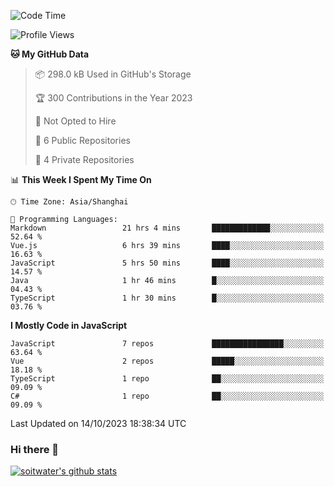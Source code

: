 <!--START_SECTION:waka-->
![Code Time](http://img.shields.io/badge/Code%20Time-2%2C643%20hrs%2037%20mins-blue)

![Profile Views](http://img.shields.io/badge/Profile%20Views-0-blue)

**🐱 My GitHub Data** 

> 📦 298.0 kB Used in GitHub's Storage 
 > 
> 🏆 300 Contributions in the Year 2023
 > 
> 🚫 Not Opted to Hire
 > 
> 📜 6 Public Repositories 
 > 
> 🔑 4 Private Repositories 
 > 
📊 **This Week I Spent My Time On** 

```text
🕑︎ Time Zone: Asia/Shanghai

💬 Programming Languages: 
Markdown                 21 hrs 4 mins       █████████████░░░░░░░░░░░░   52.64 % 
Vue.js                   6 hrs 39 mins       ████░░░░░░░░░░░░░░░░░░░░░   16.63 % 
JavaScript               5 hrs 50 mins       ████░░░░░░░░░░░░░░░░░░░░░   14.57 % 
Java                     1 hr 46 mins        █░░░░░░░░░░░░░░░░░░░░░░░░   04.43 % 
TypeScript               1 hr 30 mins        █░░░░░░░░░░░░░░░░░░░░░░░░   03.76 % 
```

**I Mostly Code in JavaScript** 

```text
JavaScript               7 repos             ████████████████░░░░░░░░░   63.64 % 
Vue                      2 repos             █████░░░░░░░░░░░░░░░░░░░░   18.18 % 
TypeScript               1 repo              ██░░░░░░░░░░░░░░░░░░░░░░░   09.09 % 
C#                       1 repo              ██░░░░░░░░░░░░░░░░░░░░░░░   09.09 % 
```




 Last Updated on 14/10/2023 18:38:34 UTC
<!--END_SECTION:waka-->

### Hi there 👋
[![soitwater's github stats](https://github-readme-stats.vercel.app/api?username=soitwater)](https://github.com/soitwater/github-readme-stats)
